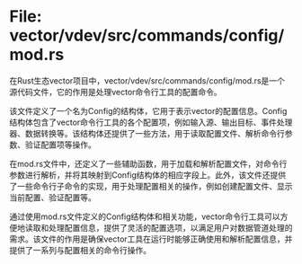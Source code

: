 # File: vector/vdev/src/commands/config/mod.rs

在Rust生态vector项目中，vector/vdev/src/commands/config/mod.rs是一个源代码文件，它的作用是处理vector命令行工具的配置命令。

该文件定义了一个名为Config的结构体，它用于表示vector的配置信息。Config结构体包含了vector命令行工具的各个配置项，例如输入源、输出目标、事件处理器、数据转换等。该结构体还提供了一些方法，用于读取配置文件、解析命令行参数、验证配置项等操作。

在mod.rs文件中，还定义了一些辅助函数，用于加载和解析配置文件，对命令行参数进行解析，并将其映射到Config结构体的相应字段上。此外，该文件还提供了一些命令行子命令的实现，用于处理配置相关的操作，例如创建配置文件、显示当前配置、验证配置等。

通过使用mod.rs文件定义的Config结构体和相关功能，vector命令行工具可以方便地读取和处理配置信息，提供了灵活的配置选项，以满足用户对数据管道处理的需求。该文件的作用是确保vector工具在运行时能够正确使用和解析配置信息，并提供了一系列与配置相关的命令行操作。

